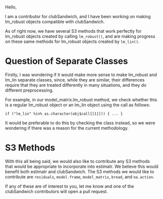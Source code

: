Hello,

I am a contributor for clubSandwich, and I have been working on making lm_robust objects compatible with clubSandwich.

As of right now, we have several S3 methods that work perfectly for lm_robust objects created by calling `lm_robust()`, and are making progress on these same methods for lm_robust objects created by `lm_lin()`.

# Question of Separate Classes

Firstly, I was wondering if it would make more sense to make lm_robust and lm_lin separate classes, since, while they are similar, their differences require that they are treated differently in many situations, and they do different preprocessing.

For example, in our model_matrix.lm_robust method, we check whether this is a regular lm_robust object or an lm_lin object using the call as follows:

`if ("lm_lin" %in% as.character(obj$call[[1]])) { ... }`

It would be preferable to do this by checking the class instead, so we were wondering if there was a reason for the current methodology.

# S3 Methods

With this all being said, we would also like to contribute any S3 methods that would be appropriate to incorporate into estimatr. We believe this would benefit both estimatr and clubSandwich. The S3 methods we would like to contribute are `residuals`, `model.frame`, `model_matrix`, `bread`, and `na.action`.

If any of these are of interest to you, let me know and one of the clubSandwich contributors will open a pull request.